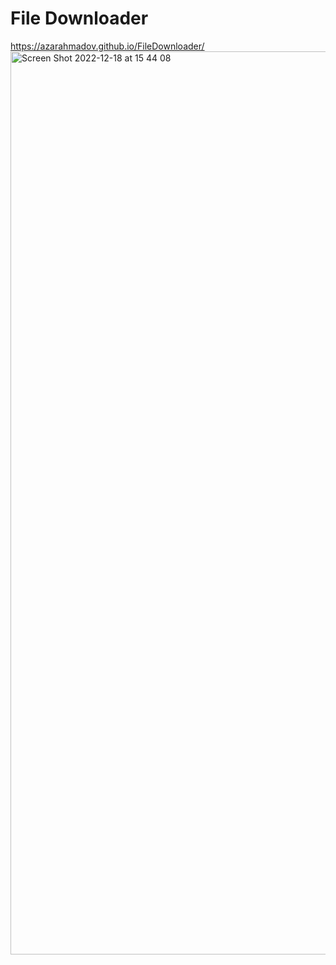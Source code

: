 # File Downloader
https://azarahmadov.github.io/FileDownloader/
<img width="1445" alt="Screen Shot 2022-12-18 at 15 44 08" src="https://user-images.githubusercontent.com/82292818/208325761-1ac5ade6-eae5-4884-acfd-ec772bc2d07e.png">
